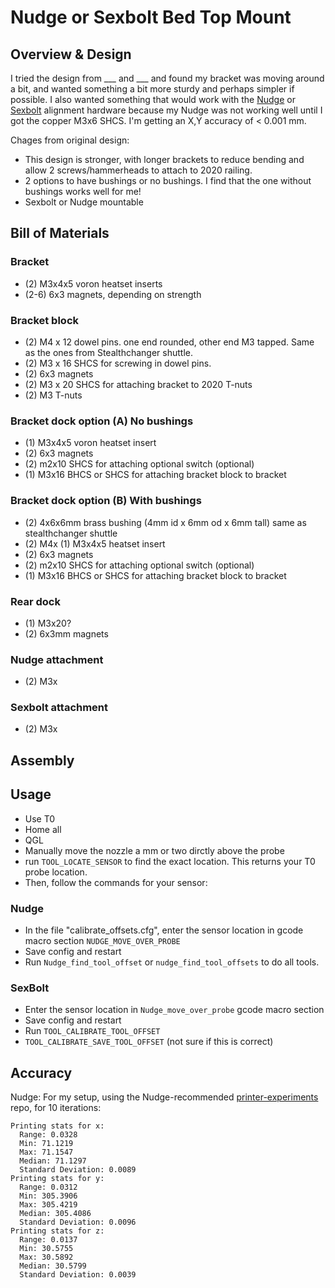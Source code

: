 # Nudge or Sexbolt Bed Top Mount



## Overview & Design
I tried the design from ___ and ___ and found my bracket was moving around a bit, and wanted something a bit more sturdy and perhaps simpler if possible.  I also wanted something that would work with the [Nudge](https://github.com/zruncho3d/nudge/blob/main/README.md) or [Sexbolt](https://mods.vorondesign.com/details/t1DBVlcUBbdEK6habEsVzg) alignment hardware because my Nudge was not working well until I got the copper M3x6 SHCS. I'm getting an X,Y accuracy of < 0.001 mm.

Chages from original design:

* This design is stronger, with longer brackets to reduce bending and allow 2 screws/hammerheads to attach to 2020 railing.
* 2 options to have bushings or no bushings.  I find that the one without bushings works well for me!
* Sexbolt or Nudge mountable

## Bill of Materials
### Bracket
* (2) M3x4x5 voron heatset inserts
* (2-6) 6x3 magnets, depending on strength

### Bracket block
* (2) M4 x 12 dowel pins. one end rounded, other end M3 tapped.  Same as the ones from Stealthchanger shuttle.
* (2) M3 x 16 SHCS for screwing in dowel pins.
* (2) 6x3 magnets
* (2) M3 x 20 SHCS for attaching bracket to 2020 T-nuts
* (2) M3 T-nuts

### Bracket dock option (A) No bushings
* (1) M3x4x5 voron heatset insert
* (2) 6x3 magnets
* (2) m2x10 SHCS for attaching optional switch (optional)
* (1) M3x16 BHCS or SHCS for attaching bracket block to bracket

### Bracket dock option (B) With bushings
* (2) 4x6x6mm brass bushing (4mm id x 6mm od x 6mm tall) same as stealthchanger shuttle
* (2) M4x (1) M3x4x5 heatset insert
* (2) 6x3 magnets
* (2) m2x10 SHCS for attaching optional switch (optional)
* (1) M3x16 BHCS or SHCS for attaching bracket block to bracket

### Rear dock
* (1) M3x20?
* (2) 6x3mm magnets
  
### Nudge attachment
* (2) M3x

### Sexbolt attachment
* (2) M3x
  
## Assembly


## Usage

* Use T0
* Home all
* QGL
* Manually move the nozzle a mm or two dirctly above the probe
* run `TOOL_LOCATE_SENSOR`
to find the exact location. This returns your T0 probe location. 
* Then, follow the commands for your sensor:

### Nudge
* In the file "calibrate_offsets.cfg", enter the sensor location in gcode macro section `NUDGE_MOVE_OVER_PROBE` 
* Save config and restart 
* Run `Nudge_find_tool_offset` or `nudge_find_tool_offsets` to do all tools.

### SexBolt
* Enter the sensor location in `Nudge_move_over_probe` gcode macro section
* Save config and restart 
* Run `TOOL_CALIBRATE_TOOL_OFFSET`
* `TOOL_CALIBRATE_SAVE_TOOL_OFFSET` (not sure if this is correct)


## Accuracy
Nudge: For my setup, using the Nudge-recommended [printer-experiments](https://github.com/zruncho3d/printer-experiments) repo, for 10 iterations:
```
Printing stats for x:
  Range: 0.0328
  Min: 71.1219
  Max: 71.1547
  Median: 71.1297
  Standard Deviation: 0.0089
Printing stats for y:
  Range: 0.0312
  Min: 305.3906
  Max: 305.4219
  Median: 305.4086
  Standard Deviation: 0.0096
Printing stats for z:
  Range: 0.0137
  Min: 30.5755
  Max: 30.5892
  Median: 30.5799
  Standard Deviation: 0.0039
```




